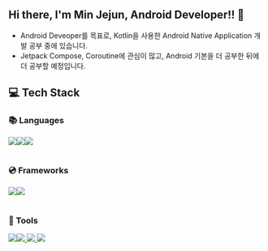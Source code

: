 ## Hi there, I'm Min Jejun, Android Developer!! 👋
- Android Deveoper를 목표로, Kotlin을 사용한 Android Native Application 개발 공부 중에 있습니다.
- Jetpack Compose, Coroutine에 관심이 많고, Android 기본을 더 공부한 뒤에 더 공부할 예정입니다. 

## 💻 Tech Stack
### 📚 Languages
  <img src="https://img.shields.io/badge/android-3DDC84?style=flat-square&logo=android&logoColor=white"><img src="https://img.shields.io/badge/kotlin-7F52FF?style=flat-square&logo=kotlin&logoColor=white"/><img src="https://img.shields.io/badge/java-3776AB?style=flat-square&logo=java&logoColor=white"/>
<br><br>

### 💿 Frameworks
  <img src="https://img.shields.io/badge/android studio-3DDC84?style=for-the-badge&logo=android studio&logoColor=white"><img src="https://img.shields.io/badge/intellij-0071C5?style=for-the-badge&logo=intellij idea&logoColor=white">
<br><br>

### 💬 Tools
<img src="https://img.shields.io/badge/github-181717?style=for-the-badge&logo=github&logoColor=white"><a href="https://velog.io/@jejun_"><img src="https://img.shields.io/badge/Velog-20C997?style=for-the-badge&logo=Velog&logoColor=white&link=https://velog.io/@jejun_">
<img src="https://img.shields.io/badge/notion-FFFFFF?style=for-the-badge&logo=notion&logoColor=black&link=">
<img src="https://img.shields.io/badge/slack-4A154B?style=for-the-badge&logo=slack&logoColor=white">
